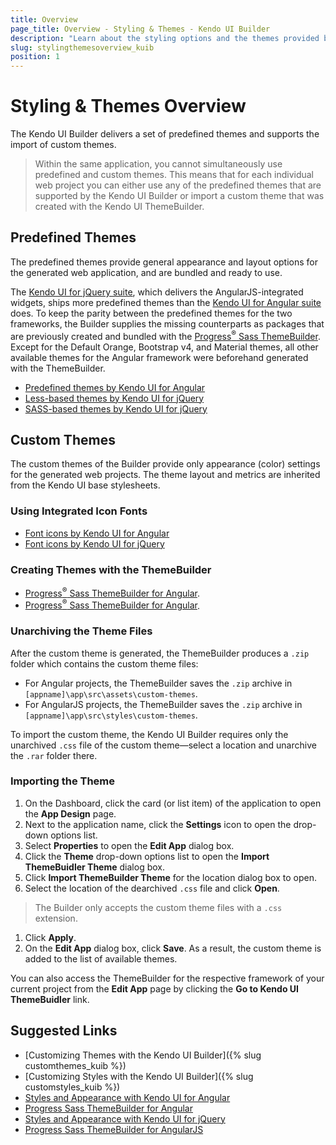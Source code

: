 ```yaml
---
title: Overview
page_title: Overview - Styling & Themes - Kendo UI Builder
description: "Learn about the styling options and the themes provided by the Kendo UI Builder tool for creating and managing Angular and AngularJS-based web applications."
slug: stylingthemesoverview_kuib
position: 1
---
```


# Styling & Themes Overview

The Kendo UI Builder delivers a set of predefined themes and supports the import of custom themes.  

> Within the same application, you cannot simultaneously use predefined and custom themes. This means that for each individual web project you can either use any of the predefined themes that are supported by the Kendo UI Builder or import a custom theme that was created with the Kendo UI ThemeBuilder.

## Predefined Themes

The predefined themes provide general appearance and layout options for the generated web application, and are bundled and ready to use.

The [Kendo UI for jQuery suite](https://docs.telerik.com/kendo-ui/introduction), which delivers the AngularJS-integrated widgets, ships more predefined themes than the [Kendo UI for Angular suite](https://www.telerik.com/kendo-angular-ui/) does. To keep the parity between the predefined themes for the two frameworks, the Builder supplies the missing counterparts as packages that are previously created and bundled with the [Progress<sup>®</sup> Sass ThemeBuilder](http://themebuilder.telerik.com/). Except for the Default Orange, Bootstrap v4, and Material themes, all other available themes for the Angular framework were beforehand generated with the ThemeBuilder.

* [Predefined themes by Kendo UI for Angular](https://www.telerik.com/kendo-angular-ui/components/styling/)
* [Less-based themes by Kendo UI for jQuery](https://docs.telerik.com/kendo-ui/styles-and-layout/appearance-styling)  
* [SASS-based themes by Kendo UI for jQuery](https://docs.telerik.com/kendo-ui/styles-and-layout/sass-themes)

## Custom Themes

The custom themes of the Builder provide only appearance (color) settings for the generated web projects. The theme layout and metrics are inherited from the Kendo UI base stylesheets.

### Using Integrated Icon Fonts

* [Font icons by Kendo UI for Angular](https://www.telerik.com/kendo-angular-ui/components/styling/icons/)
* [Font icons by Kendo UI for jQuery](https://docs.telerik.com/kendo-ui/styles-and-layout/icons-web)

### Creating Themes with the ThemeBuilder

* [Progress<sup>®</sup> Sass ThemeBuilder for Angular](http://themebuilder.telerik.com/kendo-angular-ui).
* [Progress<sup>®</sup> Sass ThemeBuilder for Angular](http://themebuilder.telerik.com/kendo-angular-ui).

### Unarchiving the Theme Files

After the custom theme is generated, the ThemeBuilder produces a `.zip` folder which contains the custom theme files:

* For Angular projects, the ThemeBuilder saves the `.zip` archive in `[appname]\app\src\assets\custom-themes`.
* For AngularJS projects, the ThemeBuilder saves the `.zip` archive in `[appname]\app\src\styles\custom-themes`.

To import the custom theme, the Kendo UI Builder requires only the unarchived `.css` file of the custom theme&mdash;select a location and unarchive the `.rar` folder there.

### Importing the Theme

1. On the Dashboard, click the card (or list item) of the application to open the **App Design** page.
1. Next to the application name, click the **Settings** icon to open the drop-down options list.
1. Select **Properties** to open the **Edit App** dialog box.
1. Click the **Theme** drop-down options list to open the **Import ThemeBuidler Theme** dialog box.
1. Click **Import ThemeBuilder Theme** for the location dialog box to open.
1. Select the location of the dearchived `.css` file and click **Open**.

  > The Builder only accepts the custom theme files with a `.css` extension.

1. Click **Apply**.
1. On the **Edit App** dialog box, click **Save**. As a result, the custom theme is added to the list of available themes.

You can also access the ThemeBuilder for the respective framework of your current project from the **Edit App** page by clicking the **Go to Kendo UI ThemeBuidler** link.

## Suggested Links

* [Customizing Themes with the Kendo UI Builder]({% slug customthemes_kuib %})
* [Customizing Styles with the Kendo UI Builder]({% slug customstyles_kuib %})
* [Styles and Appearance with Kendo UI for Angular](https://www.telerik.com/kendo-angular-ui/components/styling/)
* [Progress Sass ThemeBuilder for Angular](http://themebuilder.telerik.com/kendo-angular-ui)
* [Styles and Appearance with Kendo UI for jQuery](https://docs.telerik.com/kendo-ui/styles-and-layout/appearance-styling)
* [Progress Sass ThemeBuilder for AngularJS](http://themebuilder.telerik.com/kendo-ui)
